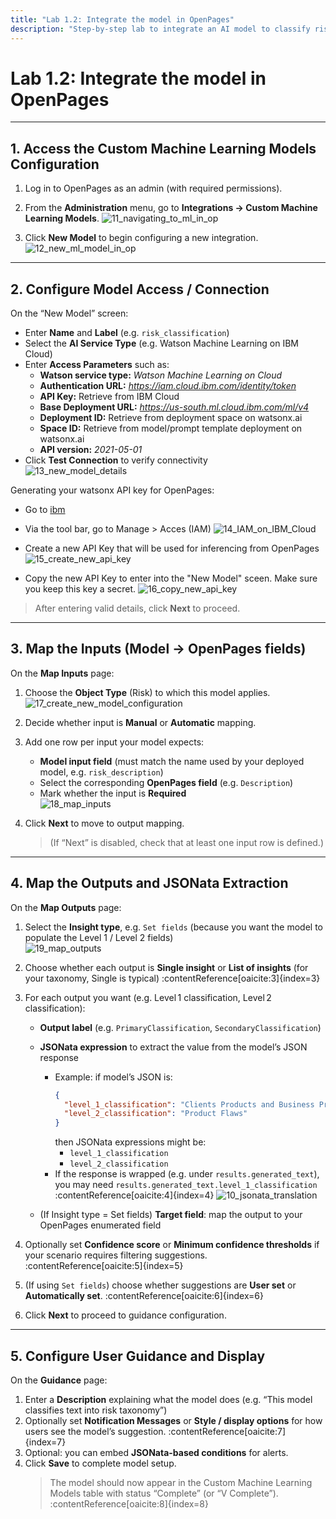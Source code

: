 ```yaml
---
title: "Lab 1.2: Integrate the model in OpenPages"
description: "Step‑by‑step lab to integrate an AI model to classify risk descriptions into Basel II taxonomy in OpenPages using Custom Machine Learning Models"
---
```


# Lab 1.2: Integrate the model in OpenPages

---

## 1. Access the Custom Machine Learning Models Configuration

1. Log in to OpenPages as an admin (with required permissions).  
2. From the **Administration** menu, go to **Integrations → Custom Machine Learning Models**.
![11_navigating_to_ml_in_op](../images/11_navigating_to_ml_in_op.png)

3. Click **New Model** to begin configuring a new integration.  
![12_new_ml_model_in_op](../images/12_new_ml_model_in_op.png)

---

## 2. Configure Model Access / Connection

On the “New Model” screen:

- Enter **Name** and **Label** (e.g. `risk_classification`)  
- Select the **AI Service Type** (e.g. Watson Machine Learning on IBM Cloud)  
- Enter **Access Parameters** such as:  
  - **Watson service type:** *Watson Machine Learning on Cloud*
  - **Authentication URL:** *https://iam.cloud.ibm.com/identity/token*
  - **API Key:** Retrieve from IBM Cloud 
  - **Base Deployment URL:** *https://us-south.ml.cloud.ibm.com/ml/v4*
  - **Deployment ID:** Retrieve from deployment space on watsonx.ai
  - **Space ID:**  Retrieve from model/prompt template deployment on watsonx.ai
  - **API version:** *2021-05-01*  
- Click **Test Connection** to verify connectivity  
![13_new_model_details](../images/13_new_model_details.png)

Generating your watsonx API key for OpenPages:
- Go to [ibm](https://cloud.ibm.com/)
- Via the tool bar, go to Manage > Acces (IAM)
![14_IAM_on_IBM_Cloud](../images/14_IAM_on_IBM_Cloud.png)

- Create a new API Key that will be used for inferencing from OpenPages
![15_create_new_api_key](../images/15_create_new_api_key.png)

- Copy the new API Key to enter into the "New Model" sceen. Make sure you keep this key a secret.
![16_copy_new_api_key](../images/16_copy_new_api_key.png)

> After entering valid details, click **Next** to proceed.

---

## 3. Map the Inputs (Model → OpenPages fields)

On the **Map Inputs** page:

1. Choose the **Object Type** (Risk) to which this model applies.
![17_create_new_model_configuration](../images/17_create_new_model_configuration.png)

2. Decide whether input is **Manual** or **Automatic** mapping.  

3. Add one row per input your model expects:
   - **Model input field** (must match the name used by your deployed model, e.g. `risk_description`)  
   - Select the corresponding **OpenPages field** (e.g. `Description`)  
   - Mark whether the input is **Required**  
![18_map_inputs](../images/18_map_inputs.png)

4. Click **Next** to move to output mapping.  
   > (If “Next” is disabled, check that at least one input row is defined.)

---

## 4. Map the Outputs and JSONata Extraction

On the **Map Outputs** page:

1. Select the **Insight type**, e.g. `Set fields` (because you want the model to populate the Level 1 / Level 2 fields)  
   ![19_map_outputs](../images/19_map_outputs.png)

2. Choose whether each output is **Single insight** or **List of insights** (for your taxonomy, Single is typical) :contentReference[oaicite:3]{index=3}  
3. For each output you want (e.g. Level 1 classification, Level 2 classification):
   - **Output label** (e.g. `PrimaryClassification`, `SecondaryClassification`)  
   - **JSONata expression** to extract the value from the model’s JSON response  
     - Example: if model’s JSON is:  
       ```json
       {
         "level_1_classification": "Clients Products and Business Practices",
         "level_2_classification": "Product Flaws"
       }
       ```
       then JSONata expressions might be:  
       - `level_1_classification`  
       - `level_2_classification`  
     - If the response is wrapped (e.g. under `results.generated_text`), you may need `results.generated_text.level_1_classification` :contentReference[oaicite:4]{index=4}
    ![10_jsonata_translation](../images/10_jsonata_translation.png) 

   - (If Insight type = Set fields) **Target field**: map the output to your OpenPages enumerated field  
   
4. Optionally set **Confidence score** or **Minimum confidence thresholds** if your scenario requires filtering suggestions. :contentReference[oaicite:5]{index=5}  
5. (If using `Set fields`) choose whether suggestions are **User set** or **Automatically set**. :contentReference[oaicite:6]{index=6}  
6. Click **Next** to proceed to guidance configuration.

---

## 5. Configure User Guidance and Display

On the **Guidance** page:

1. Enter a **Description** explaining what the model does (e.g. “This model classifies text into risk taxonomy”)  
2. Optionally set **Notification Messages** or **Style / display options** for how users see the model’s suggestion. :contentReference[oaicite:7]{index=7}  
3. Optional: you can embed **JSONata-based conditions** for alerts.  
4. Click **Save** to complete model setup.  
   > The model should now appear in the Custom Machine Learning Models table with status “Complete” (or “V Complete”). :contentReference[oaicite:8]{index=8}  

